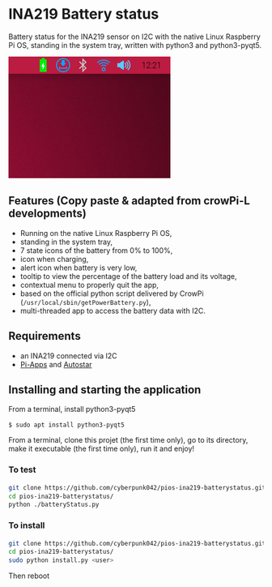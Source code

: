 # INA219 Battery status

Battery status for the INA219 sensor on I2C with the native Linux Raspberry Pi OS, standing in the system tray, written with python3 and python3-pyqt5.

![Animation](anim.gif)

## Features (Copy paste & adapted from crowPi-L developments)

- Running on the native Linux Raspberry Pi OS,
- standing in the system tray,
- 7 state icons of the battery from 0% to 100%,
- icon when charging,
- alert icon when battery is very low,
- tooltip to view the percentage of the battery load and its voltage,
- contextual menu to properly quit the app,
- based on the official python script delivered by CrowPi (`/usr/local/sbin/getPowerBattery.py`),
- multi-threaded app to access the battery data with I2C.

## Requirements

- an INA219 connected via I2C
- [Pi-Apps](https://pi-apps.io/install/) and [Autostar](https://pi-apps.io/install-app/install-autostar-on-raspberry-pi/)

## Installing and starting the application

From a terminal, install python3-pyqt5

```
$ sudo apt install python3-pyqt5
```

From a terminal, clone this projet (the first time only), go to its directory, make it executable (the first time only), run it and enjoy!

### To test
```bash
git clone https://github.com/cyberpunk042/pios-ina219-batterystatus.git
cd pios-ina219-batterystatus/
python ./batteryStatus.py
```

### To install

```bash
git clone https://github.com/cyberpunk042/pios-ina219-batterystatus.git
cd pios-ina219-batterystatus/
sudo python install.py <user>
```
Then reboot
